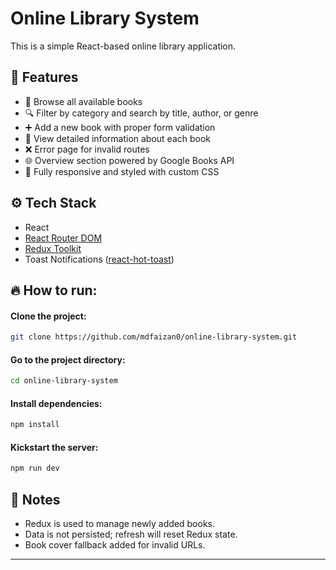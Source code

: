 # Online Library System

This is a simple React-based online library application.

## 🔗 Features

- 📖 Browse all available books
- 🔍 Filter by category and search by title, author, or genre
- ➕ Add a new book with proper form validation
- 📘 View detailed information about each book
- ❌ Error page for invalid routes
- 🌐 Overview section powered by Google Books API
- 🎨 Fully responsive and styled with custom CSS

## ⚙️ Tech Stack

- React
- [React Router DOM](https://reactrouter.com/)
- [Redux Toolkit](https://redux-toolkit.js.org/)
- Toast Notifications ([react-hot-toast](https://react-hot-toast.com/))

## 🔥 How to run:

#### Clone the project:
```bash
git clone https://github.com/mdfaizan0/online-library-system.git
```

#### Go to the project directory:

```bash
cd online-library-system
```

#### Install dependencies:

```bash
npm install
```

#### Kickstart the server:

```bash
npm run dev
```

## 📌 Notes

- Redux is used to manage newly added books.
- Data is not persisted; refresh will reset Redux state.
- Book cover fallback added for invalid URLs.

---
